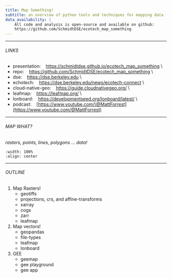 ```yaml
---
title: Map Something!
subtitle: an overview of python tools and techniques for mapping data
data_availability: |
    All code and analysis is open-source and available on github:
    https://github.com/SchmidtDSE/ecotech_map_something
---
```



---

###### LINKS

- presentation:&nbsp;&nbsp;&nbsp; https://schmidtdse.github.io/ecotech_map_something \
- repo:&nbsp;&nbsp;&nbsp;  https://github.com/SchmidtDSE/ecotech_map_something \
- dse:&nbsp;&nbsp;&nbsp;  https://dse.berkeley.edu \
- echotech:&nbsp;&nbsp;&nbsp;  https://dse.berkeley.edu/news/ecotech-connect \
- cloud-native-geo:&nbsp;&nbsp;&nbsp;  https://guide.cloudnativegeo.org/ \
- leafmap:&nbsp;&nbsp;&nbsp;  https://leafmap.org/ \
- lonboard:&nbsp;&nbsp;&nbsp;  https://developmentseed.org/lonboard/latest/ \
- podcast:&nbsp;&nbsp;&nbsp;  [https://www.youtube.com/\@MattForrest](https://www.youtube.com/@MattForrest)

---

###### MAP WHAT?

_rasters, points, lines, polygons ... data!_


```{figure} ../assets/qgis-dem
:width: 100%
:align: center
```
---

###### OUTLINE

1. Map Rasters!
    - geotiffs
    - projections, crs, and affine-transforms
    - xarray
    - cogs
    - zarr
    - leafmap
2. Map vectors!
    - geopandas
    - file-types
    - leafmap
    - lonboard
3. GEE
    - geemap
    - gee playground
    - gee app



